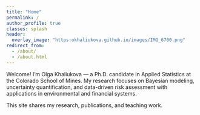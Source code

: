 ```yaml
---
title: "Home"
permalink: /
author_profile: true
classes: splash
header:
  overlay_image: "https:okhaliukova.github.io/images/IMG_6700.png"
redirect_from: 
  - /about/
  - /about.html
---
```


Welcome! I’m Olga Khaliukova — a Ph.D. candidate in Applied Statistics at the Colorado School of Mines.
My research focuses on Bayesian modeling, uncertainty quantification, and data-driven risk assessment
with applications in environmental and financial systems.

This site shares my research, publications, and teaching work.
